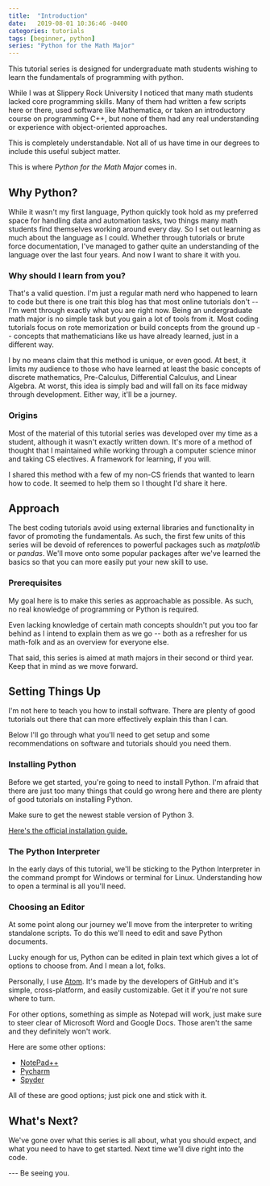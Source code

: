 ```yaml
---
title:  "Introduction"
date:   2019-08-01 10:36:46 -0400
categories: tutorials
tags: [beginner, python]
series: "Python for the Math Major"
---
```


This tutorial series is designed for undergraduate math students wishing to learn the fundamentals of programming with python.

<!-- end-excerpt -->

While I was at Slippery Rock University I noticed that many math students lacked core programming skills.
Many of them had written a few scripts here or there, used software like Mathematica, or taken an introductory course on programming C++, but none of them had any real understanding or experience with object-oriented approaches.

This is completely understandable.
Not all of us have time in our degrees to include this useful subject matter.

This is where _Python for the Math Major_ comes in.


## Why Python?

While it wasn't my first language, Python quickly took hold as my preferred space for handling data and automation tasks, two things many math students find themselves working around every day.
So I set out learning as much about the language as I could.
Whether through tutorials or brute force documentation, I've managed to gather quite an understanding of the language over the last four years.
And now I want to share it with you.


### Why should I learn from you?

That's a valid question.
I'm just a regular math nerd who happened to learn to code but there is one trait this blog has that most online tutorials don't -- I'm went through exactly what you are right now.
Being an undergraduate math major is no simple task but you gain a lot of tools from it.
Most coding tutorials focus on rote memorization or build concepts from the ground up -- concepts that mathematicians like us have already learned, just in a different way.

I by no means claim that this method is unique, or even good.
At best, it limits my audience to those who have learned at least the basic concepts of discrete mathematics, Pre-Calculus, Differential Calculus, and Linear Algebra.
At worst, this idea is simply bad and will fall on its face midway through development.
Either way, it'll be a journey.


### Origins

Most of the material of this tutorial series was developed over my time as a student, although it wasn't exactly written down.
It's more of a method of thought that I maintained while working through a computer science minor and taking CS electives.
A framework for learning, if you will.

I shared this method with a few of my non-CS friends that wanted to learn how to code. It seemed to help them so I thought I'd share it here.


## Approach

The best coding tutorials avoid using external libraries and functionality in favor of promoting the fundamentals.
As such, the first few units of this series will be devoid of references to powerful packages such as _matplotlib_ or _pandas_.
We'll move onto some popular packages after we've learned the basics so that you can more easily put your new skill to use.

### Prerequisites

My goal here is to make this series as approachable as possible.
As such, no real knowledge of programming or Python is required.

Even lacking knowledge of certain math concepts shouldn't put you too far behind as I intend to explain them as we go -- both as a refresher for us math-folk and as an overview for everyone else.

That said, this series is aimed at math majors in their second or third year. Keep that in mind as we move forward.


## Setting Things Up

I'm not here to teach you how to install software.
There are plenty of good tutorials out there that can more effectively explain this than I can.

Below I'll go through what you'll need to get setup and some recommendations on software and tutorials should you need them.


### Installing Python

Before we get started, you're going to need to install Python. I'm afraid that there are just too many things that could go wrong here and there are plenty of good tutorials on installing Python.

Make sure to get the newest stable version of Python 3.

[Here's the official installation guide.](#)


### The Python Interpreter

In the early days of this tutorial, we'll be sticking to the Python Interpreter in the command prompt for Windows or terminal for Linux.
Understanding how to open a terminal is all you'll need. 

### Choosing an Editor

At some point along our journey we'll move from the interpreter to writing standalone scripts. To do this we'll need to edit and save Python documents.

Lucky enough for us, Python can be edited in plain text which gives a lot of options to choose from.
And I mean a lot, folks.

Personally, I use [Atom](#).
It's made by the developers of GitHub and it's simple, cross-platform, and easily customizable.
Get it if you're not sure where to turn.

For other options, something as simple as Notepad will work, just make sure to steer clear of Microsoft Word and Google Docs.
Those aren't the same and they definitely won't work.

Here are some other options:
- [NotePad++](#)
- [Pycharm](#)
- [Spyder](#)

All of these are good options; just pick one and stick with it.


## What's Next?

We've gone over what this series is all about, what you should expect, and what you need to have to get started.
Next time we'll dive right into the code.

--- Be seeing you.
